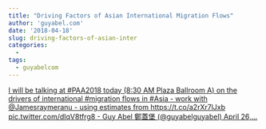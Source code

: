```yaml
---
title: "Driving Factors of Asian International Migration Flows"
author: 'guyabel.com'
date: '2018-04-18'
slug: driving-factors-of-asian-inter
categories:
  - 
tags:
  - guyabelcom
---
```


[I will be talking at #PAA2018 today (8:30 AM Plaza Ballroom A) on the drivers of international #migration flows in #Asia - work with @Jamesraymeranu - using estimates from https://t.co/a2rXr7lJxb pic.twitter.com/dIqV8tfrg8 - Guy Abel 鄭蓋堡 (@guyabelguyabel) April 26,...<click to read more>](https://guyabel.com/talk/paa-2018/)

